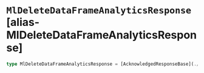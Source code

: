 # `MlDeleteDataFrameAnalyticsResponse` [alias-MlDeleteDataFrameAnalyticsResponse]
```typescript
type MlDeleteDataFrameAnalyticsResponse = [AcknowledgedResponseBase](./AcknowledgedResponseBase.md);
```
